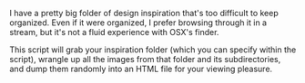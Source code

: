 I have a pretty big folder of design inspiration that's too difficult to
keep organized. Even if it were organized, I prefer browsing through it
in a stream, but it's not a fluid experience with OSX's finder.

This script will grab your inspiration folder (which you can specify
		within the script), wrangle up all the images from that folder and
its subdirectories, and dump them randomly into an HTML file for your
viewing pleasure.
